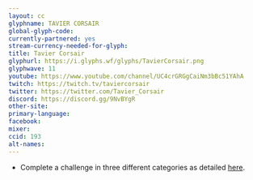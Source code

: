 ```yaml
---
layout: cc
glyphname: TAVIER CORSAIR
global-glyph-code: 
currently-partnered: yes
stream-currency-needed-for-glyph: 
title: Tavier Corsair
glyphurl: https://i.glyphs.wf/glyphs/TavierCorsair.png
glyphwave: 11
youtube: https://www.youtube.com/channel/UC4crGRGgCaiNm3bBc51YAhA
twitch: https://twitch.tv/taviercorsair
twitter: https://twitter.com/Tavier_Corsair
discord: https://discord.gg/9NvBYgR
other-site: 
primary-language: 
facebook: 
mixer: 
ccid: 193
alt-names: 
---
```

* Complete a challenge in three different categories as detailed [here](https://docs.google.com/document/d/1oSJ_CfmlFaplSuKviPBg9oDqN3lohcVoSHiP-RBGjgo/edit).
